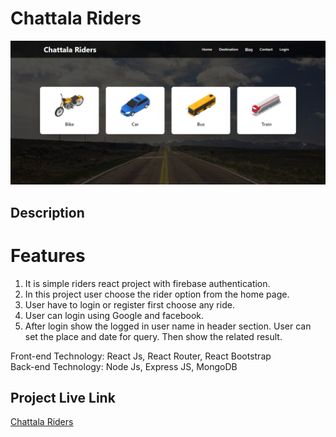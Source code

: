# Chattala Riders
![Project Image](Chattala-Riders.png)

## Description

Features
===============
1. It is simple riders react project with firebase authentication.
2. In this project user choose the rider option from the home page.
3. User have to login or register first choose any ride.
4. User can login using Google and facebook.
5. After login show the logged in user name in header section. User can set the place and date for query. Then show the related result.

Front-end Technology: React Js, React Router, React Bootstrap<br>
Back-end Technology: Node Js, Express JS, MongoDB


## Project Live Link
[Chattala Riders](https://urban-rider-c4f6f.web.app/)
